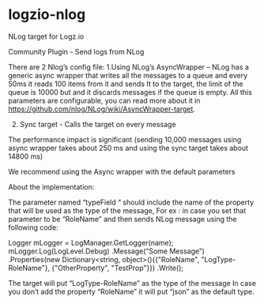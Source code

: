 # logzio-nlog
NLog target for Logz.io

Community Plugin -  Send logs from NLog

There are 2 Nlog’s config file:
1.Using NLog’s AsyncWrapper – NLog has a generic async wrapper that writes all the messages to a queue and every 50ms it reads 100 items from it and sends It to the target, the limit of the queue is 10000 but and it discards messages if the queue is empty. All this parameters are configurable, you can read more about it in https://github.com/nlog/NLog/wiki/AsyncWrapper-target.

2. Sync target - Calls the target on every message

The performance impact is significant (sending 10,000 messages using async wrapper takes about 250 ms and using the sync target takes about 14800 ms)
 
We recommend using the Async wrapper with the default parameters

About the implementation:

The parameter named “typeField “  should include the name of the property that will be used as the type of the message,
For ex : in case you set that parameter to be “RoleName” and then sends NLog message using the following code:

 
Logger mLogger = LogManager.GetLogger(name);
mLogger.Log(LogLevel.Debug)
                .Message(“Some Message”)
                .Properties(new Dictionary<string, object>(){{"RoleName", "LogType-RoleName"}, {"OtherProperty", "TestProp"}})
                .Write();
 
The target will put “LogType-RoleName” as the type of the message 
In case you don’t add the property “RoleName” it will put “json” as the default type.
